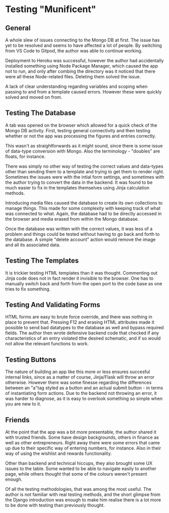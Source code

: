 # Testing "Munificent"

## General

A whole slew of issues connecting to the Mongo DB at first. The issue has yet
to be resolved and seems to have affected a lot of people. By switching from 
VS Code to Gitpod, the author was able to continue working.

Deployment to Heroku was successful, however the author had accidentally 
installed something using Node Package Manager, which caused the app not to
run, and only after combing the directory was it noticed that there were all
these Node-related files. Deleting them solved the issue.

A lack of clear understanding regarding variables and scoping when passing to
and from a template caused errors. However these were quickly solved and moved
on from.

## Testing The Database

A tab was opened on the browser which allowed for a quick check of the Mongo 
DB activity. First, testing general connectivity and then testing whether or 
not the app was processing the figures and entries correctly.

This wasn't as straightforwards as it might sound, since there is some issue of
data-type conversion with Mongo. Also the terminology - "doubles" are floats, 
for instance. 

There was simply no other way of testing the correct values and data-types 
other than sending them to a template and trying to get them to render right.
Sometimes the issues were with the intial form settings, and sometimes with 
the author trying to convert the data in the backend. It was found to be much
easier to fix in the templates themselves using Jinja calculation methods.

Introducing media files caused the database to create its own collections to
manage things. This made for some complexity with keeping track of what was
connected to what. Again, the database had to be directly accessed in the 
browser and media erased from within the Mongo database.

Once the database was written with the correct values, it was less of a problem
and things could be tested without having to go back and forth to the database.
A simple "delete account" action would remove the image and all its associated
data.

## Testing The Templates

It is trickier testing HTML templates than it was thought. Commenting out 
Jinja code does not in fact render it invisible to the browser. One has to
manually switch back and forth from the open port to the code base as one 
tries to fix something. 

## Testing And Validating Forms

HTML forms are easy to brute force override, and there was nothing in place to
prevent that. Pressing F12 and erasing HTML attributes made it possible to 
send bad datatypes to the database as well and bypass required fields. The
author then wrote defensive backend code that checked if any characteristics
of an entry violated tthe desired schematic, and if so would not allow the 
relevant functions to work. 

## Testing Buttons

The nature of building an app like this more or less ensures succesful internal
links, since as a matter of course, Jinja/Flask will throw an error otherwise.
However there was some finesse regarding the differences between an "a"tag 
styled as a button and an actual submit button - in terms of instantiating 
form actions. Due to the backend not throwing an error, it was harder to 
diagnose, as it is easy to overlook something so simple when you are new to it.

## Friends 

At the point that the app was a bit more presentable, the author shared it 
with trusted friends. Some have design backgrounds, others in finance as well
as other entrepreneurs. Right away there were some errors that came up due to
their specific way of entering numbers, for instance. Also in their way of 
using the wishlist and rewards functionality. 

Other than backend and technical hiccups, they also brought some UX issues to
the table. Some wanted to be able to navigate easily to another page, while
others thought that some of the colours weren't present enough. 

Of all the testing methodologies, that was among the most useful. The author 
is not familiar with real testing methods, and the short glimpse from the 
Django introduction was enough to make him realise there is a lot more to be
done with testing than previously thought.


